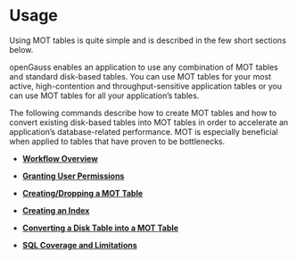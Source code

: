 # Usage<a name="EN-US_TOPIC_0257867376"></a>

Using MOT tables is quite simple and is described in the few short sections below.

openGauss enables an application to use any combination of MOT tables and standard disk-based tables. You can use MOT tables for your most active, high-contention and throughput-sensitive application tables or you can use MOT tables for all your application’s tables.

The following commands describe how to create MOT tables and how to convert existing disk-based tables into MOT tables in order to accelerate an application’s database-related performance. MOT is especially beneficial when applied to tables that have proven to be bottlenecks.

-   **[Workflow Overview](workflow-overview.md)**  

-   **[Granting User Permissions](granting-user-permissions.md)**  

-   **[Creating/Dropping a MOT Table](creating-dropping-a-mot-table.md)**  

-   **[Creating an Index](creating-an-index.md)**  

-   **[Converting a Disk Table into a MOT Table](converting-a-disk-table-into-a-mot-table.md)**  

-   **[SQL Coverage and Limitations](sql-coverage-and-limitations.md)**  


